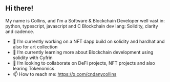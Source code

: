 ## Hi there! 
My name is Collins, and I'm a Software & Blockchain Developer well vast in:
                                        python, typescript, javascript and C 
Blockchain dev lang: 
                                        Solidity, clarity and cadence. 

- 🔭 I’m currently working on a NFT dapp build on solidity and hardhat and also for art collection 
- 🌱 I’m currently learning more about Blockchain development using solidity with Cyfrin
- 👯 I’m looking to collaborate on DeFi projects, NFT projects and also learing Tokenomics
- 📫 How to reach me: https://x.com/cndanycollins

<!--
**colly-m/colly-m** is a ✨ _special_ ✨ repository because its `README.md` (this file) appears on your GitHub profile.

- 🔭 I’m currently working on Web3 projects
- 🌱 I’m currently learning about Blockchain development
- 👯 I’m looking to collaborate on DeFi projects and Tokenomics
- 🤔 I’m looking for help with ...
- 💬 Ask me about ...
- 📫 How to reach me: https://x.com/cndanycollins
- ⚡ Fun fact: ...
-->
